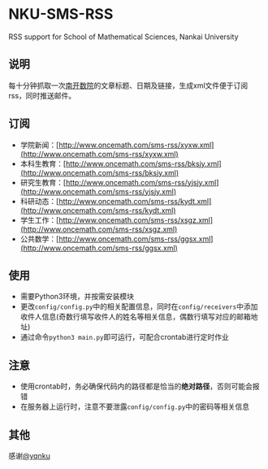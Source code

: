 # NKU-SMS-RSS
RSS support for School of Mathematical Sciences, Nankai University

## 说明
每十分钟抓取一次[南开数院](http://sms.nankai.edu.cn)的文章标题、日期及链接，生成xml文件便于订阅rss，同时推送邮件。

## 订阅
 - 学院新闻：[http://www.oncemath.com/sms-rss/xyxw.xml](http://www.oncemath.com/sms-rss/xyxw.xml)
 - 本科生教育：[http://www.oncemath.com/sms-rss/bksjy.xml](http://www.oncemath.com/sms-rss/bksjy.xml)
 - 研究生教育：[http://www.oncemath.com/sms-rss/yjsjy.xml](http://www.oncemath.com/sms-rss/yjsjy.xml)
 - 科研动态：[http://www.oncemath.com/sms-rss/kydt.xml](http://www.oncemath.com/sms-rss/kydt.xml)
 - 学生工作：[http://www.oncemath.com/sms-rss/xsgz.xml](http://www.oncemath.com/sms-rss/xsgz.xml)
 - 公共数学：[http://www.oncemath.com/sms-rss/ggsx.xml](http://www.oncemath.com/sms-rss/ggsx.xml)
 
## 使用
 - 需要Python3环境，并按需安装模块
 - 更改`config/config.py`中的相关配置信息，同时在`config/receivers`中添加收件人信息(奇数行填写收件人的姓名等相关信息，偶数行填写对应的邮箱地址)
 - 通过命令`python3 main.py`即可运行，可配合crontab进行定时作业
 
## 注意
 - 使用crontab时，务必确保代码内的路径都是恰当的**绝对路径**，否则可能会报错
 - 在服务器上运行时，注意不要泄露`config/config.py`中的密码等相关信息
 
## 其他
感谢[@yqnku](http://www.quicy.cn)
